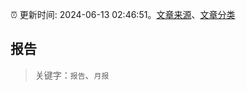 :alarm_clock: 更新时间: 2024-06-13 02:46:51。[文章来源](/README.md)、[文章分类](/TAGS.md)

## 报告


> 关键字：`报告`、`月报`



